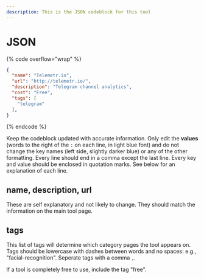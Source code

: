 ```yaml
---
description: This is the JSON codeblock for this tool
---
```


# JSON

{% code overflow="wrap" %}
```json
{
  "name": "Telemetr.io",
  "url": "http://telemetr.io/",
  "description": "Telegram channel analytics",
  "cost": "Free",
  "tags": [
    "telegram"
  ],
}
```
{% endcode %}

Keep the codeblock updated with accurate information. Only edit the **values** (words to the right of the `:` on each line, in light blue font) and do not change the key names (left side, slightly darker blue) or any of the other formatting. Every line should end in a comma except the last line. Every key and value should be enclosed in quotation marks. See below for an explanation of each line.&#x20;

## name, description, url

These are self explanatory and not likely to change. They should match the information on the main tool page.

## tags

This list of tags will determine which category pages the tool appears on. Tags should be lowercase with dashes between words and no spaces: e.g., "facial-recognition". Seperate tags with a comma `,`.

If a tool is completely free to use, include the tag "free".

